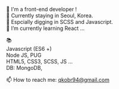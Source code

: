 
🙋‍ I'm a front-end developer !  
📍 Currently staying in Seoul, Korea.  
💛 Espcially digging in SCSS and Javascript.  
🌱 I’m currently learning React ...      


 
  
  
📚  
Javascript (ES6 +)  
Node JS, PUG  
HTML5, CSS3, SCSS, JS ...  
DB: MongoDB,   


📫 How to reach me: qkobr94@gmail.com

<!--
**SumiSeo/SumiSeo** is a ✨ _special_ ✨ repository because its `README.md` (this file) appears on your GitHub profile.

Here are some ideas to get you started:

- 🔭 I’m currently working on ...
- 🌱 I’m currently learning ...
- 👯 I’m looking to collaborate on ...
- 🤔 I’m looking for help with ...
- 💬 Ask me about ...
- 📫 How to reach me: ...
- 😄 Pronouns: ...
- ⚡ Fun fact: ...
-->
